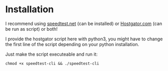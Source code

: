 # Installation

I recommend using [speedtest.net](https://www.speedtest.net/apps/cli) (can be installed) or [Hostgator.com](https://www.hostgator.com/help/article/how-to-test-the-upload-and-download-speed-of-your-server#why) (can be run as script) or both!

I provide the hostgator script here with python3, you might have to change the first line of the script depending on your python installation.

Just make the script executeable and run it:
```
chmod +x speedtest-cli && ./speedtest-cli
```
